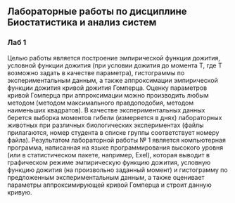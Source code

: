 ## Лабораторные работы по дисциплине Биостатистика и анализ систем 
### Лаб 1
 Целью работы является построение эмпирической функции дожития, условной функции дожития (при условии дожития до момента T, где T возможно задать в качестве параметра), гистограммы по экспериментальным данным, а также аппроксимации эмпирической функции дожития кривой дожития Гомперца. Оценку параметров кривой Гомперца при аппроксимации можно производить любым методом (методом максимального правдоподобия, методом наименьших квадратов). В качестве экспериментальных данных берется выборка моментов гибели (измеряется в днях) лабораторных животных при различных биологических экспериментах (файлы прилагаются, номер студента в списке группы соответствует номеру файла). 
 Результатом лабораторной работы № 1 является компьютерная программа, написанная на языке программирования высокого уровня (или в статистическом пакете, например, Exel), которая выводит в графическом режиме эмпирическую функцию дожития, условную функцию дожития (на произвольно заданный момент) и гистограмму по предложенным экспериментальным данным, а также оценивает параметры аппроксимирующей кривой Гомперца и строит данную кривую.
